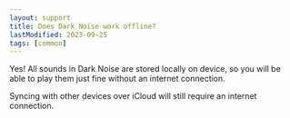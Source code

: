 ```yaml
---
layout: support
title: Does Dark Noise work offline?
lastModified: 2023-09-25
tags: [common]
---
```


Yes! All sounds in Dark Noise are stored locally on device, so you will be able to play them just fine without an internet connection.

Syncing with other devices over iCloud will still require an internet connection.